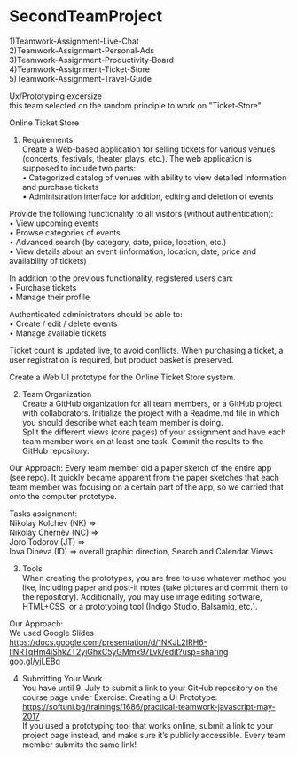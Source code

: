 # SecondTeamProject

1)Teamwork-Assignment-Live-Chat  
2)Teamwork-Assignment-Personal-Ads  
3)Teamwork-Assignment-Productivity-Board  
4)Teamwork-Assignment-Ticket-Store  
5)Teamwork-Assignment-Travel-Guide  


Ux/Prototyping excersize  
this team selected on the random principle to work on "Ticket-Store"

Online Ticket Store
1.	Requirements  
Create a Web-based application for selling tickets for various venues (concerts, festivals, theater plays, etc.). The web application is supposed to include two parts:  
•	Categorized catalog of venues with ability to view detailed information and purchase tickets  
•	Administration interface for addition, editing and deletion of events  
  
Provide the following functionality to all visitors (without authentication):  
•	View upcoming events  
•	Browse categories of events  
•	Advanced search (by category, date, price, location, etc.)  
•	View details about an event (information, location, date, price and availability of tickets)  
  
In addition to the previous functionality, registered users can:  
•	Purchase tickets  
•	Manage their profile  
  
Authenticated administrators should be able to:  
•	Create / edit / delete events  
•	Manage available tickets 
  
Ticket count is updated live, to avoid conflicts. When purchasing a ticket, a user registration is required, but product basket is preserved.  
  
Create a Web UI prototype for the Online Ticket Store system.  
  
2.	Team Organization  
Create a GitHub organization for all team members, or a GitHub project with collaborators. Initialize the project with a Readme.md file in which you should describe what each team member is doing.  
Split the different views (core pages) of your assignment and have each team member work on at least one task. Commit the results to the GitHub repository.  

Our Approach:
Every team member did a paper sketch of the entire app (see repo). It quickly became apparent from the paper sketches that each team member was focusing on a certain part of the app, so we carried that onto the computer prototype.  
  
Tasks assignment:  
Nikolay Kolchev (NK) =>   
Nikolay Chernev (NC) =>  
Joro Todorov (JT) =>  
Iova Dineva (ID) => overall graphic direction, Search and Calendar Views  
  
3.	Tools  
When creating the prototypes, you are free to use whatever method you like, including paper and post-it notes (take pictures and commit them to the repository). Additionally, you may use image editing software, HTML+CSS, or a prototyping tool (Indigo Studio, Balsamiq, etc.).  
  
Our Approach:  
We used Google Slides    
https://docs.google.com/presentation/d/1NKJL2IRH6-llNRTqHm4iShkZT2yiGhxC5yGMmx97Lvk/edit?usp=sharing  
goo.gl/yjLEBq  
  
4.	Submitting Your Work  
You have until 9. July to submit a link to your GitHub repository on the course page under Exercise: Creating a UI Prototype:
https://softuni.bg/trainings/1686/practical-teamwork-javascript-may-2017  
If you used a prototyping tool that works online, submit a link to your project page instead, and make sure it’s publicly accessible. Every team member submits the same link!  




